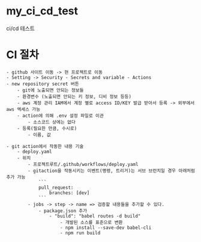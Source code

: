 # my_ci_cd_test
ci/cd 테스트


# CI 절차
    - github 사이트 이동 -> 현 프로젝트로 이동
    - Setting -> Security - Secrets and variable - Actions
    - new repository secret 버튼
        - git에 노출되면 안되는 정보들
        - 환경변수 (노출되면 안되는 키 정보, 디비 정보 등등)
        - aws 계정 관리 IAM에서 계정 별로 access ID/KEY 발급 받아서 등록 -> 외부에서 aws 엑세스 가능
        - action에 의해 .env 설정 파일로 이관
            - 소스코드 상에는 없다
        - 등록(필요한 만큼, 수시로)
            - 이름, 값

    - git action에서 작동한 내용 기술
        - deploy.yaml
        - 위치
            - 프로젝트루트/.github/workflows/deploy.yaml
            - gitaction을 작동시키는 이벤트(명령, 트리거)는 서브 브런치일 경우 아래처럼 추가 가능
                ```
                pull_request:
                    branches: [dev]
                ```
            - jobs -> step -> name => 검증할 내용들을 추가할 수 있다.
                - package.json 추가
                    - "build": "babel routes -d build"
                        - 개발된 소스를 표준으로 변환
                        - npm install --save-dev babel-cli
                        - npm run build
